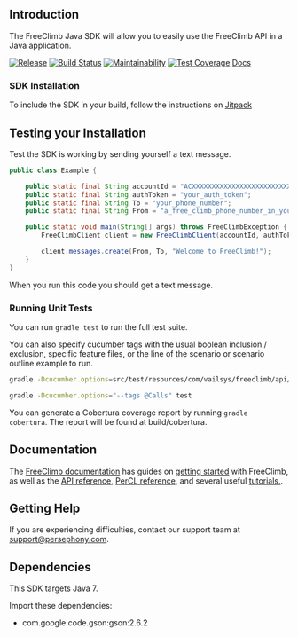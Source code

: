 ## Introduction

The FreeClimb Java SDK will allow you to easily use the FreeClimb API in a Java application.

[![Release](https://jitpack.io/v/PersephonyAPI/FreeClimb-Java-SDK.svg)](https://jitpack.io/#PersephonyAPI/FreeClimb-Java-SDK)
[![Build Status](https://travis-ci.com/PersephonyAPI/FreeClimb-Java-SDK.svg?branch=master)](https://travis-ci.com/PersephonyAPI/FreeClimb-Java-SDK)
[![Maintainability](https://api.codeclimate.com/v1/badges/5db37830ae23321e9150/maintainability)](https://codeclimate.com/github/PersephonyAPI/FreeClimb-Java-SDK/maintainability)
[![Test Coverage](https://api.codeclimate.com/v1/badges/5db37830ae23321e9150/test_coverage)](https://codeclimate.com/github/PersephonyAPI/FreeClimb-Java-SDK/test_coverage)
[Docs](https://jitpack.io/com/github/persephonyapi/FreeClimb-Java-SDK/latest/javadoc/)

### SDK Installation

To include the SDK in your build, follow the instructions on [Jitpack](https://jitpack.io/#PersephonyAPI/FreeClimb-Java-SDK)

## Testing your Installation

Test the SDK is working by sending yourself a text message.

```java
public class Example {

    public static final String accountId = "ACXXXXXXXXXXXXXXXXXXXXXXXXXXXXX";
    public static final String authToken = "your_auth_token";
    public static final String To = "your_phone_number";
    public static final String From = "a_free_climb_phone_number_in_your_account";

    public static void main(String[] args) throws FreeClimbException {
        FreeClimbClient client = new FreeClimbClient(accountId, authToken);

        client.messages.create(From, To, "Welcome to FreeClimb!");
    }
}
```

When you run this code you should get a text message.

### Running Unit Tests

You can run `gradle test` to run the full test suite.

You can also specify cucumber tags with the usual boolean inclusion / exclusion, specific feature files, or the line of the scenario or scenario outline example to run.

```bash
gradle -Dcucumber.options=src/test/resources/com/vailsys/freeclimb/api/call/Call.feature:5 test
```

```bash
gradle -Dcucumber.options="--tags @Calls" test
```

You can generate a Cobertura coverage report by running `gradle cobertura`. The report will be found at build/cobertura.

## Documentation

The [FreeClimb documentation](https://www.persephony.com/docs) has guides on [getting started](https://www.persephony.com/docs/getting-started/) with FreeClimb, as well as the [API reference](https://www.persephony.com/docs/api/), [PerCL reference](https://www.persephony.com/docs/percl/), and several useful [tutorials.](https://www.persephony.com/docs/tutorials/).

## Getting Help

If you are experiencing difficulties, contact our support team at [support@persephony.com](mailto:support@persephony.com).

## Dependencies

This SDK targets Java 7.

Import these dependencies:

- com.google.code.gson:gson:2.6.2

